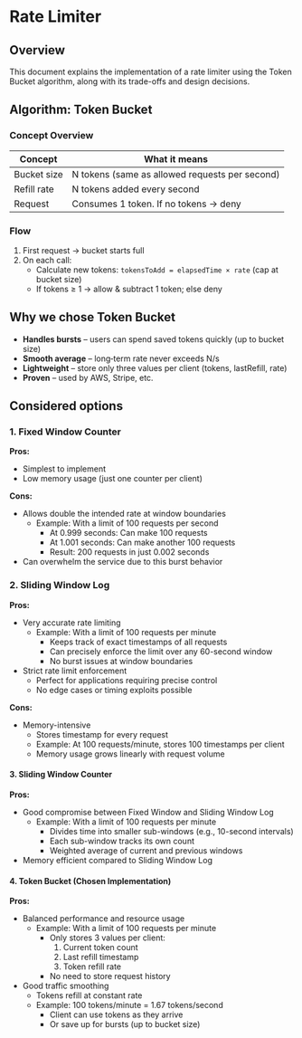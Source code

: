 # Rate Limiter

## Overview

This document explains the implementation of a rate limiter using the Token Bucket algorithm, along with its trade-offs and design decisions.

## Algorithm: Token Bucket

### Concept Overview

| Concept     | What it means                                  |
| ----------- | ---------------------------------------------- |
| Bucket size | N tokens (same as allowed requests per second) |
| Refill rate | N tokens added every second                    |
| Request     | Consumes 1 token. If no tokens → deny          |

### Flow

1. First request → bucket starts full
2. On each call:
   - Calculate new tokens: `tokensToAdd = elapsedTime × rate` (cap at bucket size)
   - If tokens ≥ 1 → allow & subtract 1 token; else deny

## Why we chose Token Bucket

- **Handles bursts** – users can spend saved tokens quickly (up to bucket size)
- **Smooth average** – long‑term rate never exceeds N/s
- **Lightweight** – store only three values per client (tokens, lastRefill, rate)
- **Proven** – used by AWS, Stripe, etc.

## Considered options

### 1. Fixed Window Counter

**Pros:**

- Simplest to implement
- Low memory usage (just one counter per client)

**Cons:**

- Allows double the intended rate at window boundaries
  - Example: With a limit of 100 requests per second
    - At 0.999 seconds: Can make 100 requests
    - At 1.001 seconds: Can make another 100 requests
    - Result: 200 requests in just 0.002 seconds
- Can overwhelm the service due to this burst behavior

### 2. Sliding Window Log

**Pros:**

- Very accurate rate limiting
  - Example: With a limit of 100 requests per minute
    - Keeps track of exact timestamps of all requests
    - Can precisely enforce the limit over any 60-second window
    - No burst issues at window boundaries
- Strict rate limit enforcement
  - Perfect for applications requiring precise control
  - No edge cases or timing exploits possible

**Cons:**

- Memory-intensive
  - Stores timestamp for every request
  - Example: At 100 requests/minute, stores 100 timestamps per client
  - Memory usage grows linearly with request volume

#### 3. Sliding Window Counter

**Pros:**

- Good compromise between Fixed Window and Sliding Window Log
  - Example: With a limit of 100 requests per minute
    - Divides time into smaller sub-windows (e.g., 10-second intervals)
    - Each sub-window tracks its own count
    - Weighted average of current and previous windows
- Memory efficient compared to Sliding Window Log

#### 4. Token Bucket (Chosen Implementation)

**Pros:**

- Balanced performance and resource usage
  - Example: With a limit of 100 requests per minute
    - Only stores 3 values per client:
      1. Current token count
      2. Last refill timestamp
      3. Token refill rate
    - No need to store request history
- Good traffic smoothing
  - Tokens refill at constant rate
  - Example: 100 tokens/minute = 1.67 tokens/second
    - Client can use tokens as they arrive
    - Or save up for bursts (up to bucket size)
